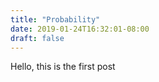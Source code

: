 ```yaml
---
title: "Probability"
date: 2019-01-24T16:32:01-08:00
draft: false
---
```


Hello, this is the first post